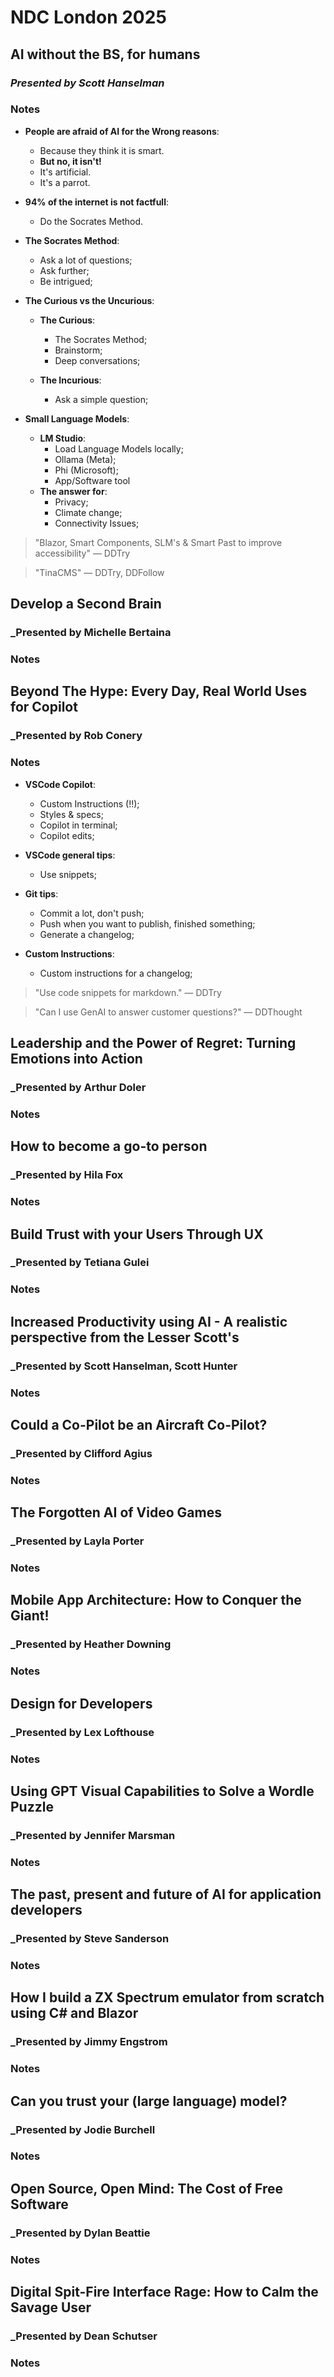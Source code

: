 # NDC London 2025

## AI without the BS, for humans
### _Presented by Scott Hanselman_

### Notes

* **People are afraid of AI for the Wrong reasons**:
  * Because they think it is smart.
  * **But no, it isn't!**
  * It's artificial.
  * It's a parrot.


* **94% of the internet is not factfull**:
  * Do the Socrates Method.

* **The Socrates Method**:
  * Ask a lot of questions;
  * Ask further;
  * Be intrigued;

* **The Curious vs the Uncurious**:
  * **The Curious**:
    * The Socrates Method;
    * Brainstorm;
    * Deep conversations;

  * **The Incurious**:
    * Ask a simple question;

* **Small Language Models**:
    * **LM Studio**:
        * Load Language Models locally;
        * Ollama (Meta);
        * Phi (Microsoft);
        * App/Software tool
    * **The answer for**:
        * Privacy;
        * Climate change;
        * Connectivity Issues;

> "Blazor, Smart Components, SLM's & Smart Past to improve accessibility"
> — DDTry

> "TinaCMS"
> — DDTry, DDFollow

## Develop a Second Brain
### _Presented by Michelle Bertaina

### Notes


## Beyond The Hype: Every Day, Real World Uses for Copilot
### _Presented by Rob Conery

### Notes

* **VSCode Copilot**:
  * Custom Instructions (!!);
  * Styles & specs;
  * Copilot in terminal;
  * Copilot edits;

* **VSCode general tips**:
  * Use snippets;

* **Git tips**:
  * Commit a lot, don't push;
  * Push when you want to publish, finished something;
  * Generate a changelog;

* **Custom Instructions**:
  * Custom instructions for a changelog;
  

> "Use code snippets for markdown."
>— DDTry

> "Can I use GenAI to answer customer questions?"
>— DDThought



## Leadership and the Power of Regret: Turning Emotions into Action
### _Presented by Arthur Doler

### Notes


## How to become a go-to person
### _Presented by Hila Fox

### Notes


##  Build Trust with your Users Through UX
### _Presented by Tetiana Gulei

### Notes


## Increased Productivity using AI - A realistic perspective from the Lesser Scott's
### _Presented by Scott Hanselman, Scott Hunter

### Notes


## Could a Co-Pilot be an Aircraft Co-Pilot?
### _Presented by Clifford Agius

### Notes


## The Forgotten AI of Video Games
### _Presented by Layla Porter

### Notes


## Mobile App Architecture: How to Conquer the Giant!
### _Presented by Heather Downing

### Notes


## Design for Developers
### _Presented by Lex Lofthouse

### Notes


## Using GPT Visual Capabilities to Solve a Wordle Puzzle
### _Presented by Jennifer Marsman

### Notes


## The past, present and future of AI for application developers
### _Presented by Steve Sanderson

### Notes


## How I build a ZX Spectrum emulator from scratch using C# and Blazor
### _Presented by Jimmy Engstrom

### Notes


## Can you trust your (large language) model?
### _Presented by Jodie Burchell

### Notes


## Open Source, Open Mind: The Cost of Free Software
### _Presented by Dylan Beattie

### Notes


## Digital Spit-Fire Interface Rage: How to Calm the Savage User
### _Presented by Dean Schutser

### Notes

